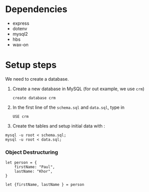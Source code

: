 # Dependencies
* express
* dotenv
* mysql2
* hbs
* wax-on

# Setup steps
We need to create a database.

1. Create a new database in MySQL (for out example, we use `crm`)

    ```
    create database crm
    ```

2. In the first line of the `schema.sql` and `data.sql`, type in

    ```
    USE crm
    ```

3. Create the tables and setup initial data with :
```
mysql -u root < schema.sql;
mysql -u root < data.sql;
```


### Object Destructuring
```
let person = {
    firstName: "Paul",
    lastName: "Khor",
}

let {firstName, lastName } = person

```